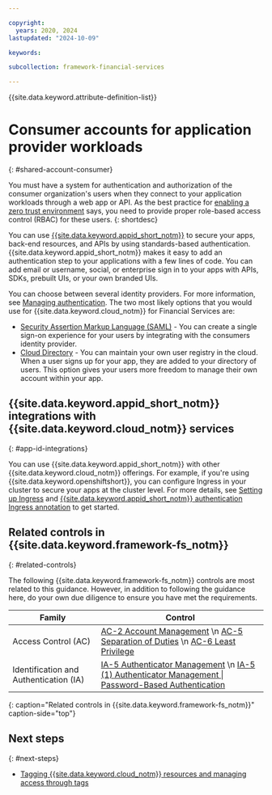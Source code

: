 ```yaml
---

copyright:
  years: 2020, 2024
lastupdated: "2024-10-09"

keywords: 

subcollection: framework-financial-services

---
```


{{site.data.keyword.attribute-definition-list}}

# Consumer accounts for application provider workloads
{: #shared-account-consumer}

You must have a system for authentication and authorization of the consumer organization's users when they connect to your application workloads through a web app or API. As the best practice for [enabling a zero trust environment](/docs/framework-financial-services?topic=framework-financial-services-best-practices#best-practices-zero-trust) says, you need to provide proper role-based access control (RBAC) for these users.
{: shortdesc}

You can use [{{site.data.keyword.appid_short_notm}}](/docs/appid?topic=appid-about) to secure your apps, back-end resources, and APIs by using standards-based authentication. {{site.data.keyword.appid_short_notm}} makes it easy to add an authentication step to your applications with a few lines of code. You can add email or username, social, or enterprise sign in to your apps with APIs, SDKs, prebuilt UIs, or your own branded UIs.

You can choose between several identity providers. For more information, see [Managing authentication](/docs/appid?topic=appid-managing-idp). The two most likely options that you would use for {{site.data.keyword.cloud_notm}} for Financial Services are:

* [Security Assertion Markup Language (SAML)](/docs/appid?topic=appid-enterprise#enterprise) - You can create a single sign-on experience for your users by integrating with the consumers identity provider.
* [Cloud Directory](/docs/appid?topic=appid-cloud-directory) - You can maintain your own user registry in the cloud. When a user signs up for your app, they are added to your directory of users. This option gives your users more freedom to manage their own account within your app.

## {{site.data.keyword.appid_short_notm}} integrations with {{site.data.keyword.cloud_notm}} services
{: #app-id-integrations}


You can use {{site.data.keyword.appid_short_notm}} with other {{site.data.keyword.cloud_notm}} offerings. For example, if you're using {{site.data.keyword.openshiftshort}}, you can configure Ingress in your cluster to secure your apps at the cluster level. For more details, see [Setting up Ingress](/docs/openshift?topic=openshift-ingress-roks4) and [{{site.data.keyword.appid_short_notm}} authentication Ingress annotation](/docs/containers?topic=containers-comm-ingress-annotations#app-id-authenticationh) to get started.

## Related controls in {{site.data.keyword.framework-fs_notm}} 
{: #related-controls}

The following {{site.data.keyword.framework-fs_notm}} controls are most related to this guidance. However, in addition to following the guidance here, do your own due diligence to ensure you have met the requirements.

| Family | Control |
|----------------------------------------|------------------------------------------|
| Access Control (AC)  | [AC-2 Account Management](/docs/framework-financial-services-controls?topic=framework-financial-services-controls-ac-2) \n [AC-5 Separation of Duties](/docs/framework-financial-services-controls?topic=framework-financial-services-controls-ac-5) \n [AC-6 Least Privilege](/docs/framework-financial-services-controls?topic=framework-financial-services-controls-ac-6)  |
| Identification and Authentication (IA) | [IA-5 Authenticator Management](/docs/framework-financial-services-controls?topic=framework-financial-services-controls-ia-5) \n [IA-5 (1) Authenticator Management &#124; Password-Based Authentication](/docs/framework-financial-services-controls?topic=framework-financial-services-controls-ia-5.1) |
{: caption="Related controls in {{site.data.keyword.framework-fs_notm}}" caption-side="top"}

## Next steps
{: #next-steps}

* [Tagging {{site.data.keyword.cloud_notm}} resources and managing access through tags](/docs/framework-financial-services?topic=framework-financial-services-shared-tagging-resources)
